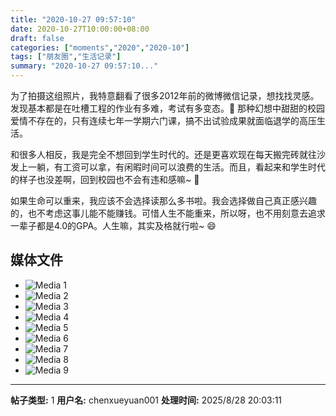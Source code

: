 ```yaml
---
title: "2020-10-27 09:57:10"
date: 2020-10-27T10:00:00+08:00
draft: false
categories: ["moments","2020","2020-10"]
tags: ["朋友圈","生活记录"]
summary: "2020-10-27 09:57:10..."
---
```


为了拍摄这组照片，我特意翻看了很多2012年前的微博微信记录，想找找灵感。发现基本都是在吐槽工程的作业有多难，考试有多变态。🤣 那种幻想中甜甜的校园爱情不存在的，只有连续七年一学期六门课，搞不出试验成果就面临退学的高压生活。

和很多人相反，我是完全不想回到学生时代的。还是更喜欢现在每天搬完砖就往沙发上一躺，有工资可以拿，有闲暇时间可以浪费的生活。而且，看起来和学生时代的样子也没差啊，回到校园也不会有违和感嘛~ 🥰

如果生命可以重来，我应该不会选择读那么多书啦。我会选择做自己真正感兴趣的，也不考虑这事儿能不能赚钱。可惜人生不能重来，所以呀，也不用刻意去追求一辈子都是4.0的GPA。人生嘛，其实及格就行啦~ 😄

## 媒体文件

- ![Media 1](/Moments/photos/2020-10-27/202010270957100.jpg)
- ![Media 2](/Moments/photos/2020-10-27/202010270957101.jpg)
- ![Media 3](/Moments/photos/2020-10-27/202010270957102.jpg)
- ![Media 4](/Moments/photos/2020-10-27/202010270957103.jpg)
- ![Media 5](/Moments/photos/2020-10-27/202010270957104.jpg)
- ![Media 6](/Moments/photos/2020-10-27/202010270957105.jpg)
- ![Media 7](/Moments/photos/2020-10-27/202010270957106.jpg)
- ![Media 8](/Moments/photos/2020-10-27/202010270957107.jpg)
- ![Media 9](/Moments/photos/2020-10-27/202010270957108.jpg)

---

**帖子类型:** 1
**用户名:** chenxueyuan001
**处理时间:** 2025/8/28 20:03:11